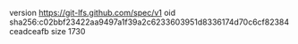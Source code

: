version https://git-lfs.github.com/spec/v1
oid sha256:c02bbf23422aa9497a1f39a2c6233603951d8336174d70c6cf82384ceadceafb
size 1730
